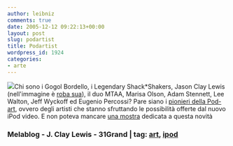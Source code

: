 ```yaml
---
author: leibniz
comments: true
date: 2005-12-12 09:22:13+00:00
layout: post
slug: podartist
title: Podartist
wordpress_id: 1924
categories:
- arte
---
```


![](http://www.jasonclaylewis.com/images/poisonbuddha-sm.jpg)Chi sono i Gogol Bordello, i Legendary Shack*Shakers, Jason Clay Lewis (nell'immagine è [roba sua](http://www.jasonclaylewis.com)), il duo MTAA, Marisa Olson, Adam Stennett, Lee Walton, Jeff Wyckoff ed Eugenio Percossi? Pare siano i [pionieri della Pod-art](http://www.melablog.it/post/1204/podart-la-videoarte-rinasce-su-ipod), ovvero degli artisti che stanno sfruttando le possibilità offerte dal nuovo iPod video. E non poteva mancare [una mostra](http://www.31grand.com/podart.html) dedicata a questa novità

### Melablog - J. Clay Lewis - 31Grand | tag: [art](http://www.technorati.com/tags/art), [ipod](http://www.technorati.com/tags/ipod)
